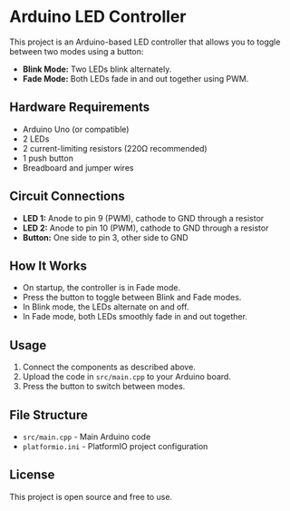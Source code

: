 # Arduino LED Controller

This project is an Arduino-based LED controller that allows you to toggle between two modes using a button:

- **Blink Mode:** Two LEDs blink alternately.
- **Fade Mode:** Both LEDs fade in and out together using PWM.

## Hardware Requirements
- Arduino Uno (or compatible)
- 2 LEDs
- 2 current-limiting resistors (220Ω recommended)
- 1 push button
- Breadboard and jumper wires

## Circuit Connections
- **LED 1:** Anode to pin 9 (PWM), cathode to GND through a resistor
- **LED 2:** Anode to pin 10 (PWM), cathode to GND through a resistor
- **Button:** One side to pin 3, other side to GND

## How It Works
- On startup, the controller is in Fade mode.
- Press the button to toggle between Blink and Fade modes.
- In Blink mode, the LEDs alternate on and off.
- In Fade mode, both LEDs smoothly fade in and out together.

## Usage
1. Connect the components as described above.
2. Upload the code in `src/main.cpp` to your Arduino board.
3. Press the button to switch between modes.

## File Structure
- `src/main.cpp` - Main Arduino code
- `platformio.ini` - PlatformIO project configuration

## License
This project is open source and free to use.

